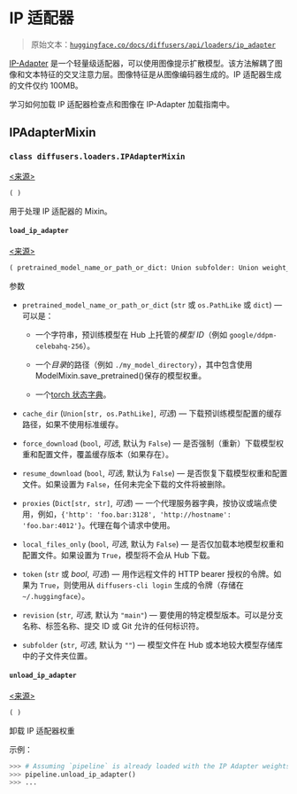 # IP 适配器

> 原始文本：[`huggingface.co/docs/diffusers/api/loaders/ip_adapter`](https://huggingface.co/docs/diffusers/api/loaders/ip_adapter)

[IP-Adapter](https://hf.co/papers/2308.06721) 是一个轻量级适配器，可以使用图像提示扩散模型。该方法解耦了图像和文本特征的交叉注意力层。图像特征是从图像编码器生成的。IP 适配器生成的文件仅约 100MB。

学习如何加载 IP 适配器检查点和图像在 IP-Adapter 加载指南中。

## IPAdapterMixin

### `class diffusers.loaders.IPAdapterMixin`

[<来源>](https://github.com/huggingface/diffusers/blob/v0.26.3/src/diffusers/loaders/ip_adapter.py#L43)

```py
( )
```

用于处理 IP 适配器的 Mixin。

#### `load_ip_adapter`

[<来源>](https://github.com/huggingface/diffusers/blob/v0.26.3/src/diffusers/loaders/ip_adapter.py#L46)

```py
( pretrained_model_name_or_path_or_dict: Union subfolder: Union weight_name: Union **kwargs )
```

参数

+   `pretrained_model_name_or_path_or_dict` (`str` 或 `os.PathLike` 或 `dict`) — 可以是：

    +   一个字符串，预训练模型在 Hub 上托管的*模型 ID*（例如 `google/ddpm-celebahq-256`）。

    +   一个*目录*的路径（例如 `./my_model_directory`），其中包含使用 ModelMixin.save_pretrained()保存的模型权重。

    +   一个[torch 状态字典](https://pytorch.org/tutorials/beginner/saving_loading_models.html#what-is-a-state-dict)。

+   `cache_dir` (`Union[str, os.PathLike]`, *可选*) — 下载预训练模型配置的缓存路径，如果不使用标准缓存。

+   `force_download` (`bool`, *可选*, 默认为 `False`) — 是否强制（重新）下载模型权重和配置文件，覆盖缓存版本（如果存在）。

+   `resume_download` (`bool`, *可选*, 默认为 `False`) — 是否恢复下载模型权重和配置文件。如果设置为 `False`，任何未完全下载的文件将被删除。

+   `proxies` (`Dict[str, str]`, *可选*) — 一个代理服务器字典，按协议或端点使用，例如，`{'http': 'foo.bar:3128', 'http://hostname': 'foo.bar:4012'}`。代理在每个请求中使用。

+   `local_files_only` (`bool`, *可选*, 默认为 `False`) — 是否仅加载本地模型权重和配置文件。如果设置为 `True`，模型将不会从 Hub 下载。

+   `token` (`str` 或 *bool*, *可选*) — 用作远程文件的 HTTP bearer 授权的令牌。如果为 `True`，则使用从 `diffusers-cli login` 生成的令牌（存储在 `~/.huggingface`）。

+   `revision` (`str`, *可选*, 默认为 `"main"`) — 要使用的特定模型版本。可以是分支名称、标签名称、提交 ID 或 Git 允许的任何标识符。

+   `subfolder` (`str`, *可选*, 默认为 `""`) — 模型文件在 Hub 或本地较大模型存储库中的子文件夹位置。

#### `unload_ip_adapter`

[<来源>](https://github.com/huggingface/diffusers/blob/v0.26.3/src/diffusers/loaders/ip_adapter.py#L191)

```py
( )
```

卸载 IP 适配器权重

示例：

```py
>>> # Assuming `pipeline` is already loaded with the IP Adapter weights.
>>> pipeline.unload_ip_adapter()
>>> ...
```
